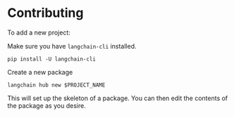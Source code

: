 # Contributing

To add a new project:

Make sure you have `langchain-cli` installed.

```shell
pip install -U langchain-cli
```

Create a new package

```shell
langchain hub new $PROJECT_NAME
```

This will set up the skeleton of a package.
You can then edit the contents of the package as you desire.

